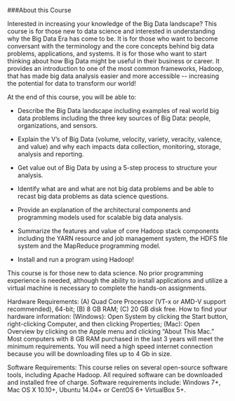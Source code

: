 ###About this Course

Interested in increasing your knowledge of the Big Data landscape?  This course is for those new to data science and interested in understanding why the Big Data Era has come to be.  It is for those who want to become conversant with the terminology and the core concepts behind big data problems, applications, and systems.  It is for those who want to start thinking about how Big Data might be useful in their business or career.  It provides an introduction to one of the most common frameworks, Hadoop, that has made big data analysis easier and more accessible -- increasing the potential for data to transform our world!

At the end of this course, you will be able to:

* Describe the Big Data landscape including examples of real world big data problems including the three key sources of Big Data: people, organizations, and sensors.

* Explain the V’s of Big Data (volume, velocity, variety, veracity, valence, and value) and why each impacts data collection, monitoring, storage, analysis and reporting.

* Get value out of Big Data by using a 5-step process to structure your analysis.

* Identify what are and what are not big data problems and be able to recast big data problems as data science questions.

* Provide an explanation of the architectural components and programming models used for scalable big data analysis.

* Summarize the features and value of core Hadoop stack components including the YARN resource and job management system, the HDFS file system and the MapReduce programming model.

* Install and run a program using Hadoop!

This course is for those new to data science.  No prior programming experience is needed, although the ability to install applications and utilize a virtual machine is necessary to complete the hands-on assignments.

Hardware Requirements:
(A) Quad Core Processor (VT-x or AMD-V support recommended), 64-bit; (B) 8 GB RAM; (C) 20 GB disk free. How to find your hardware information: (Windows): Open System by clicking the Start button, right-clicking Computer, and then clicking Properties; (Mac): Open Overview by clicking on the Apple menu and clicking “About This Mac.” Most computers with 8 GB RAM purchased in the last 3 years will meet the minimum requirements. You will need a high speed internet connection because you will be downloading files up to 4 Gb in size.

Software Requirements:
This course relies on several open-source software tools, including Apache Hadoop. All required software can be downloaded and installed free of charge. Software requirements include: Windows 7+, Mac OS X 10.10+, Ubuntu 14.04+ or CentOS 6+ VirtualBox 5+.

